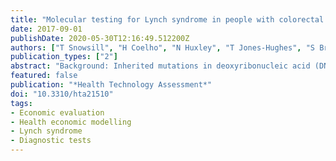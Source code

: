 ```yaml
---
title: "Molecular testing for Lynch syndrome in people with colorectal cancer: Systematic reviews and economic evaluation"
date: 2017-09-01
publishDate: 2020-05-30T12:16:49.512200Z
authors: ["T Snowsill", "H Coelho", "N Huxley", "T Jones-Hughes", "S Briscoe", "IM Frayling", "C Hyde"]
publication_types: ["2"]
abstract: "Background: Inherited mutations in deoxyribonucleic acid (DNA) mismatch repair (MMR) genes lead to an increased risk of colorectal cancer (CRC), gynaecological cancers and other cancers, known as Lynch syndrome (LS). Risk-reducing interventions can be offered to individuals with known LS-causing mutations. The mutations can be identified by comprehensive testing of the MMR genes, but this would be prohibitively expensive in the general population. Tumour-based tests - microsatellite instability (MSI) and MMR immunohistochemistry (IHC) - are used in CRC patients to identify individuals at high risk of LS for genetic testing. MLH1 (MutL homologue 1) promoter methylation and BRAF V600E testing can be conducted on tumour material to rule out certain sporadic cancers. Objectives: To investigate whether testing for LS in CRC patients using MSI or IHC (with or without MLH1 promoter methylation testing and BRAF V600E testing) is clinically effective (in terms of identifying Lynch syndrome and improving outcomes for patients) and represents a cost-effective use of NHS resources. Review methods: Systematic reviews were conducted of the published literature on diagnostic test accuracy studies of MSI and/or IHC testing for LS, end-to-end studies of screening for LS in CRC patients and economic evaluations of screening for LS in CRC patients. A model-based economic evaluation was conducted to extrapolate long-term outcomes from the results of the diagnostic test accuracy review. The model was extended from a model previously developed by the authors. Results: Ten studies were identified that evaluated the diagnostic test accuracy of MSI and/or IHC testing for identifying LS in CRC patients. For MSI testing, sensitivity ranged from 66.7% to 100.0% and specificity ranged from 61.1% to 92.5%. For IHC, sensitivity ranged from 80.8% to 100.0% and specificity ranged from 80.5% to 91.9%. When tumours showing low levels of MSI were treated as a positive result, the sensitivity of MSI testing increased but specificity fell. No end-to-end studies of screening for LS in CRC patients were identified. Nine economic evaluations of screening for LS in CRC were identified. None of the included studies fully matched the decision problem and hence a new economic evaluation was required. The base-case results in the economic evaluation suggest that screening for LS in CRC patients using IHC, BRAF V600E and MLH1 promoter methylation testing would be cost-effective at a threshold of £20,000 per quality-adjusted life-year (QALY). The incremental cost-effectiveness ratio for this strategy was £11,008 per QALY compared with no screening. Screening without tumour tests is not predicted to be cost-effective. Limitations: Most of the diagnostic test accuracy studies identified were rated as having a risk of bias or were conducted in unrepresentative samples. There was no direct evidence that screening improves long-term outcomes. No probabilistic sensitivity analysis was conducted. Conclusions: Systematic review evidence suggests that MSI- and IHC-based testing can be used to identify LS in CRC patients, although there was heterogeneity in the methods used in the studies identified and the results of the studies. There was no high-quality empirical evidence that screening improves long-term outcomes and so an evidence linkage approach using modelling was necessary. Key determinants of whether or not screening is cost-effective are the accuracy of tumour-based tests, CRC risk without surveillance, the number of relatives identified for cascade testing, colonoscopic surveillance effectiveness and the acceptance of genetic testing. Future work should investigate screening for more causes of hereditary CRC and screening for LS in endometrial cancer patients."
featured: false
publication: "*Health Technology Assessment*"
doi: "10.3310/hta21510"
tags:
- Economic evaluation
- Health economic modelling
- Lynch syndrome
- Diagnostic tests
---
```


